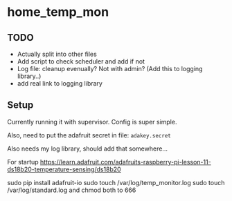 # home_temp_mon
## TODO
* Actually split into other files
* Add script to check scheduler and add if not
* Log file: cleanup evenually? Not with admin? (Add this to logging library..)
* add real link to logging library

## Setup
Currently running it with supervisor. Config is super simple.

Also, need to put the adafruit secret in file: `adakey.secret`

Also needs my log library, should add that somewhere...

For startup
https://learn.adafruit.com/adafruits-raspberry-pi-lesson-11-ds18b20-temperature-sensing/ds18b20

sudo pip install adafruit-io
sudo touch /var/log/temp_monitor.log
sudo touch /var/log/standard.log
and chmod both to 666
